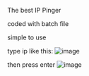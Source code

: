 The best IP Pinger

coded with batch file

simple to use 

type ip like this:
![image](https://user-images.githubusercontent.com/131839963/234467168-ff7fce65-d13f-45a6-8219-ff91ea8d8ed5.png)

then press enter
![image](https://user-images.githubusercontent.com/131839963/234467233-713e6b27-4829-465d-8e4a-2785e663f07e.png)
